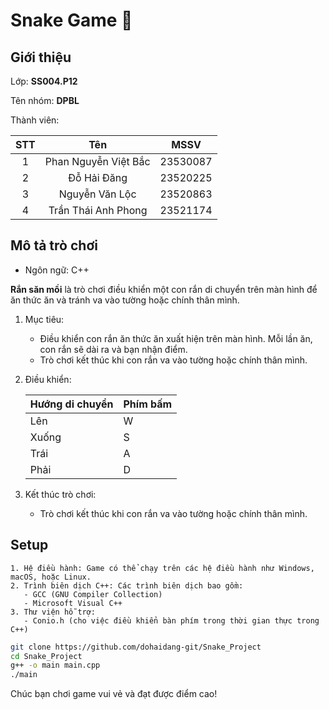 # Snake Game :snake:

## Giới thiệu

Lớp: **SS004.P12**

Tên nhóm: **DPBL**  

Thành viên:

| STT |           Tên           |   MSSV    |
|:---:|:-----------------------:|:---------:|
|  1  | Phan Nguyễn Việt Bắc    | 23530087  |
|  2  |      Đỗ Hải Đăng        | 23520225  |
|  3  |    Nguyễn Văn Lộc       | 23520863  |
|  4  | Trần Thái Anh Phong     | 23521174  |

## Mô tả trò chơi

+ Ngôn ngữ: C++

**Rắn săn mồi** là trò chơi điều khiển một con rắn di chuyển trên màn hình để ăn thức ăn và tránh va vào tường hoặc chính thân mình.

1. Mục tiêu:

    + Điều khiển con rắn ăn thức ăn xuất hiện trên màn hình. Mỗi lần ăn, con rắn sẽ dài ra và bạn nhận điểm.
    + Trò chơi kết thúc khi con rắn va vào tường hoặc chính thân mình.

2. Điều khiển:

    | Hướng di chuyển | Phím bấm |
    |-----------------|----------|
    |      Lên        |     W    |
    |      Xuống      |     S    |
    |      Trái       |     A    |
    |      Phải       |     D    |

3. Kết thúc trò chơi:

   + Trò chơi kết thúc khi con rắn va vào tường hoặc chính thân mình.

## Setup

```Prerequisites
1. Hệ điều hành: Game có thể chạy trên các hệ điều hành như Windows, macOS, hoặc Linux.
2. Trình biên dịch C++: Các trình biên dịch bao gồm:
   - GCC (GNU Compiler Collection)
   - Microsoft Visual C++
3. Thư viện hỗ trợ:
   - Conio.h (cho việc điều khiển bàn phím trong thời gian thực trong C++)
```

```bash
git clone https://github.com/dohaidang-git/Snake_Project
cd Snake_Project
g++ -o main main.cpp
./main
```

Chúc bạn chơi game vui vẻ và đạt được điểm cao!
